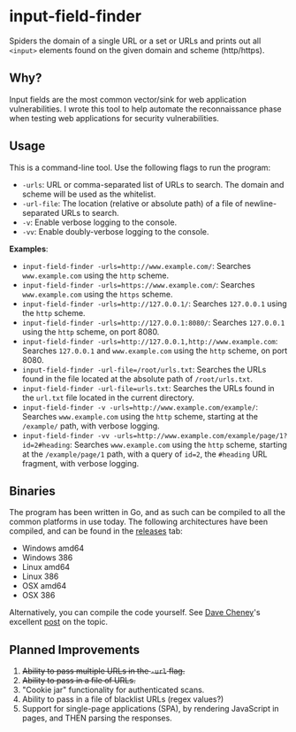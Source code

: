 # input-field-finder

Spiders the domain of a single URL or a set or URLs and prints out all `<input>` elements found on the given domain and scheme (http/https).

## Why?

Input fields are the most common vector/sink for web application vulnerabilities. I wrote this tool to help automate the reconnaissance phase when testing web applications for security vulnerabilities.

## Usage

This is a command-line tool. Use the following flags to run the program:

- `-urls`: URL or comma-separated list of URLs to search. The domain and scheme will be used as the whitelist.
- `-url-file`: The location (relative or absolute path) of a file of newline-separated URLs to search.
- `-v`: Enable verbose logging to the console.
- `-vv`: Enable doubly-verbose logging to the console.

**Examples**:

- `input-field-finder -urls=http://www.example.com/`: Searches `www.example.com` using the `http` scheme.
- `input-field-finder -urls=https://www.example.com/`: Searches `www.example.com` using the `https` scheme.
- `input-field-finder -urls=http://127.0.0.1/`: Searches `127.0.0.1` using the `http` scheme.
- `input-field-finder -urls=http://127.0.0.1:8080/`: Searches `127.0.0.1` using the `http` scheme, on port 8080.
- `input-field-finder -urls=http://127.0.0.1,http://www.example.com`: Searches `127.0.0.1` and `www.example.com` using the `http` scheme, on port 8080.
- `input-field-finder -url-file=/root/urls.txt`: Searches the URLs found in the file located at the absolute path of `/root/urls.txt`.
- `input-field-finder -url-file=urls.txt`: Searches the URLs found in the `url.txt` file located in the current directory.
- `input-field-finder -v -urls=http://www.example.com/example/`: Searches `www.example.com` using the `http` scheme, starting at the `/example/` path, with verbose logging.
- `input-field-finder -vv -urls=http://www.example.com/example/page/1?id=2#heading`: Searches `www.example.com` using the `http` scheme, starting at the `/example/page/1` path, with a query of `id=2`, the `#heading` URL fragment, with verbose logging.

## Binaries

The program has been written in Go, and as such can be compiled to all the common platforms in use today. The following architectures have been compiled, and can be found in the [releases](https://github.com/insp3ctre/input-field-finder/releases) tab:

- Windows amd64
- Windows 386
- Linux amd64
- Linux 386
- OSX amd64
- OSX 386

Alternatively, you can compile the code yourself. See [Dave Cheney](https://twitter.com/davecheney)'s excellent [post](http://dave.cheney.net/2015/08/22/cross-compilation-with-go-1-5 "Cross-compilation with Go 1.5") on the topic.

## Planned Improvements

1. ~~Ability to pass multiple URLs in the `-url` flag.~~
2. ~~Ability to pass in a file of URLs.~~
3. "Cookie jar" functionality for authenticated scans.
4. Ability to pass in a file of blacklist URLs (regex values?)
5. Support for single-page applications (SPA), by rendering JavaScript in pages, and THEN parsing the responses.
